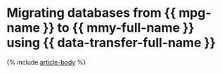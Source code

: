 # Migrating databases from {{ mpg-name }} to {{ mmy-full-name }} using {{ data-transfer-full-name }}

{% include [article-body](../../_tutorials/datatransfer/mpg-to-mmy.md) %}

